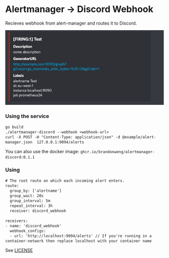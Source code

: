 Alertmanager -> Discord Webhook
============================
Recieves webhook from alert-manager and routes it to Discord.

![Discord Example](example/discord.png)

### Using the service

```
go build
./alertmanager-discord --webhook <webhook-url>
curl -X POST -H "Content-Type: application/json" -d @example/alert-manager.json  127.0.0.1:9094/alerts
```

You can also use the docker image:
`ghcr.io/brandonweng/alertmanager-discord:0.1.1`

### Using

```
# The root route on which each incoming alert enters.
route:
  group_by: ['alertname']
  group_wait: 20s
  group_interval: 5m
  repeat_interval: 3h
  receiver: discord_webhook

receivers:
- name: 'discord_webhook'
  webhook_configs:
  - url: 'http://localhost:9094/alerts' // If you're running in a container-network then replace localhost with your container name
```

See [LICENSE](./LICENSE)
